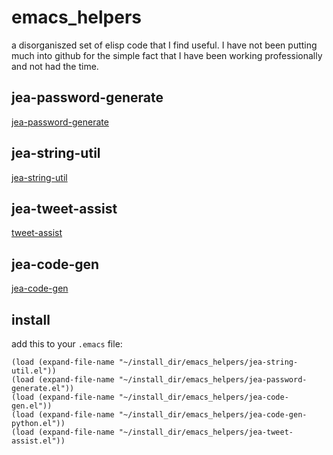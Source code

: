 # emacs_helpers
a disorganiszed set of elisp code that I find useful. I have not been putting much into github for the simple fact that I have been working professionally and not had the time.

## jea-password-generate
[jea-password-generate](./README-jea-password-generate.md)

## jea-string-util
[jea-string-util](./README-jea-string-util.md)

## jea-tweet-assist
[tweet-assist](./README-tweet-assist.md)

## jea-code-gen
[jea-code-gen](./README-jea-code-gen.md)

## install

add this to your `.emacs` file:

```
(load (expand-file-name "~/install_dir/emacs_helpers/jea-string-util.el"))
(load (expand-file-name "~/install_dir/emacs_helpers/jea-password-generate.el"))
(load (expand-file-name "~/install_dir/emacs_helpers/jea-code-gen.el"))
(load (expand-file-name "~/install_dir/emacs_helpers/jea-code-gen-python.el"))
(load (expand-file-name "~/install_dir/emacs_helpers/jea-tweet-assist.el"))
```
